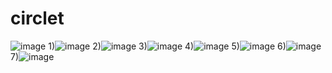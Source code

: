 # circlet
![image](https://github.com/user-attachments/assets/c206c004-1126-4ea4-93b8-14d80dc1c39f)
1)![image](https://github.com/user-attachments/assets/f34464d1-aecc-4d0b-952d-f44ed071b85d)
2)![image](https://github.com/user-attachments/assets/727fb3b2-2b35-456d-960b-9764560fbc1c)
3)![image](https://github.com/user-attachments/assets/0a1277db-fcab-42c2-a304-987a2d58808c)
4)![image](https://github.com/user-attachments/assets/12b28cf1-9182-4612-9790-f42d078bd449)
5)![image](https://github.com/user-attachments/assets/3b0a0f26-0c27-4107-bae4-0e701192aba5)
6)![image](https://github.com/user-attachments/assets/183eddce-029a-4de8-86e7-f30b47794cd1)
7)![image](https://github.com/user-attachments/assets/f4701b3e-3c8c-421c-8e81-58ed5f8ba61b)




